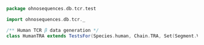 
```scala
package ohnosequences.db.tcr.test

import ohnosequences.db.tcr._

/** Human TCR β data generation */
class HumanTRA extends TestsFor(Species.human, Chain.TRA, Set(Segment.V, Segment.J))

```




[test/scala/humanTRA.scala]: humanTRA.scala.md
[test/scala/outputData.scala]: outputData.scala.md
[test/scala/genericTests.scala]: genericTests.scala.md
[test/scala/inputData.scala]: inputData.scala.md
[test/scala/io.scala]: io.scala.md
[test/scala/humanTRB.scala]: humanTRB.scala.md
[main/scala/package.scala]: ../../main/scala/package.scala.md
[main/scala/model.scala]: ../../main/scala/model.scala.md
[main/scala/names.scala]: ../../main/scala/names.scala.md
[main/scala/data.scala]: ../../main/scala/data.scala.md